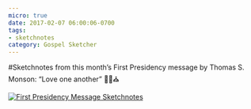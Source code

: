 ```yaml
---
micro: true
date: 2017-02-07 06:00:06-0700
tags:
- sketchnotes
category: Gospel Sketcher
---
```


#Sketchnotes from this month’s First Presidency message by Thomas S. Monson: “Love one another” ✍🏼⛪️

[![First Presidency Message Sketchnotes](https://media.bennorris.org/images/gospelsketcher/uploads/2018/67a401da39.jpg)](https://media.bennorris.org/images/gospelsketcher/uploads/2018/67a401da39.jpg)
